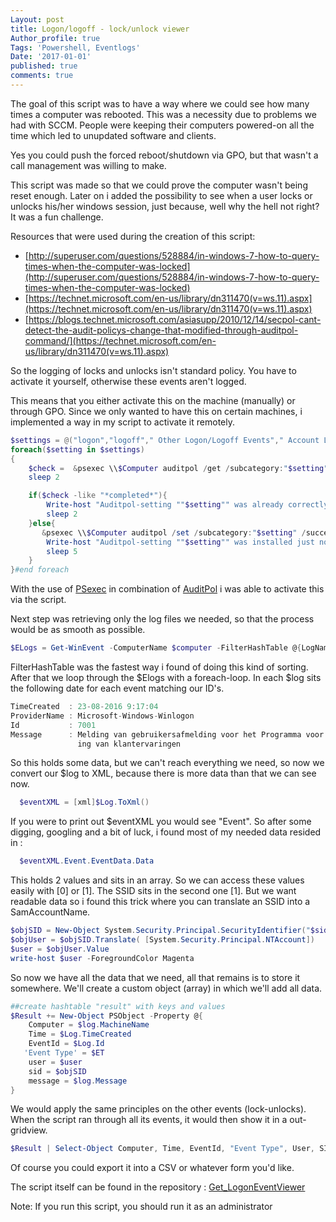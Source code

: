 ```yaml
---
Layout: post
title: Logon/logoff - lock/unlock viewer
Author_profile: true
Tags: 'Powershell, Eventlogs'
Date: '2017-01-01'
published: true
comments: true
---
```


The goal of this script was to have a way where we could see how many times a computer was rebooted.
This was a necessity due to problems we had with SCCM. People were keeping their computers powered-on all the time which led to unupdated software and clients. 

Yes you could push the forced reboot/shutdown via GPO, but that wasn't a call management was willing to make. 

This script was made so that we could prove the computer wasn't being reset enough. Later on i added the possibility to see when a user locks or unlocks his/her windows session, just because, well why the hell not right? It was a fun challenge.

Resources that were used during the creation of this script:

 - [http://superuser.com/questions/528884/in-windows-7-how-to-query-times-when-the-computer-was-locked](http://superuser.com/questions/528884/in-windows-7-how-to-query-times-when-the-computer-was-locked)
 - [https://technet.microsoft.com/en-us/library/dn311470(v=ws.11).aspx](https://technet.microsoft.com/en-us/library/dn311470(v=ws.11).aspx)
 - [https://blogs.technet.microsoft.com/asiasupp/2010/12/14/secpol-cant-detect-the-audit-policys-change-that-modified-through-auditpol-command/](https://technet.microsoft.com/en-us/library/dn311470(v=ws.11).aspx)

So the logging of locks and unlocks isn't standard policy. You have to activate it yourself, otherwise these events aren't logged.

This means that you either activate this on the machine (manually) or through GPO.
Since we only wanted to have this on certain machines, i implemented a way in my script to activate it remotely.

```powershell 
$settings = @("logon","logoff"," Other Logon/Logoff Events"," Account Lockout")
foreach($setting in $settings)
{
	$check =  &psexec \\$Computer auditpol /get /subcategory:"$setting"
	sleep 2

	if($check -like "*completed*"){	
		Write-host "Auditpol-setting ""$setting"" was already correctly applied." -ForegroundColor Yellow
		sleep 2
	}else{
	   &psexec \\$Computer auditpol /set /subcategory:"$setting" /success:enable /failure:enable
		Write-host "Auditpol-setting ""$setting"" was installed just now. From now on, lock/unlock events will be saved to the logfile." -ForegroundColor Yellow
		sleep 5
	}
}#end foreach
```
With the use of [PSexec](https://technet.microsoft.com/en-us/sysinternals/bb897553.aspx) in combination of [AuditPol](https://technet.microsoft.com/nl-nl/library/cc731451%28v=ws.10%29.aspx) i was able to activate this via the script.

Next step was retrieving only the log files we needed, so that the process would be as smooth as possible.
```powershell
$ELogs = Get-WinEvent -ComputerName $computer -FilterHashTable @{LogName = "system"; ID = 7001,7002,6005,6006;StartTime = $date; }
```
FilterHashTable was the fastest way i found of doing this kind of sorting.
After that we loop through the \$Elogs with a foreach-loop. In each \$log sits the following date for each event matching our ID's.

```javascript
TimeCreated  : 23-08-2016 9:17:04
ProviderName : Microsoft-Windows-Winlogon
Id           : 7001
Message      : Melding van gebruikersafmelding voor het Programma voor verbeter
               ing van klantervaringen
```

So this holds some data, but we can't reach everything we need, so now we convert our \$log to XML, because there is more data than that we can see now.
```powershell
  $eventXML = [xml]$Log.ToXml()
```
If you were to print out \$eventXML you would see "Event".
So after some digging, googling and a bit of luck, i found most of my needed data resided in :

```powershell
  $eventXML.Event.EventData.Data
```

This holds 2 values and sits in an array. So we can access these values easily with [0] or [1]. The SSID sits in the second one [1]. But we want readable data so i found this trick where you can translate an SSID into a SamAccountName. 
```powershell
$objSID = New-Object System.Security.Principal.SecurityIdentifier("$sid")
$objUser = $objSID.Translate( [System.Security.Principal.NTAccount])
$user = $objUser.Value
write-host $user -ForegroundColor Magenta
```

So now we have all the data that we need, all that remains is to store it somewhere.
We'll create a custom object (array) in which we'll add all data.

```powershell
##create hashtable "result" with keys and values
$Result += New-Object PSObject -Property @{
	Computer = $log.MachineName
	Time = $Log.TimeCreated
	EventId = $Log.Id
   'Event Type' = $ET
	user = $user
	sid = $objSID
	message = $log.Message
}
```
We would apply the same principles on the other events (lock-unlocks).
When the script ran through all its events, it would then show it in a out-gridview.

``` powershell
$Result | Select-Object Computer, Time, EventId, "Event Type", User, SID, Message | Sort-Object Time -Descending | Out-GridView
```

Of course you could export it into a CSV or whatever form you'd like.

The script itself can be found in the repository : [Get_LogonEventViewer](https://github.com/kristofstroobants/Get_LogonEventviewer)

Note: If you run this script, you should run it as an administrator
